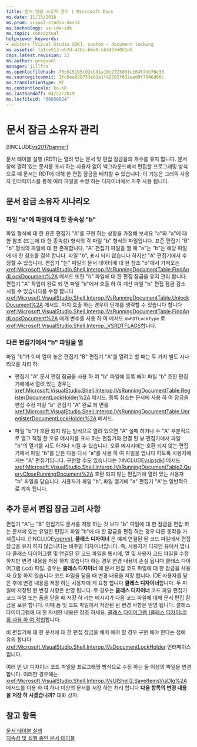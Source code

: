 ```yaml
---
title: 문서 잠금 소유자 관리 | Microsoft Docs
ms.date: 11/15/2016
ms.prod: visual-studio-dev14
ms.technology: vs-ide-sdk
ms.topic: conceptual
helpviewer_keywords:
- editors [Visual Studio SDK], custom - document locking
ms.assetid: fa1ce513-eb7d-42bc-b6e8-cb2433d051d5
caps.latest.revision: 22
ms.author: gregvanl
manager: jillfra
ms.openlocfilehash: 73c6151b5c02cb81a10c2725091c16457db70e33
ms.sourcegitcommit: 1fc6ee928733e61a1f42782f832ead9f7946d00c
ms.translationtype: MT
ms.contentlocale: ko-KR
ms.lasthandoff: 04/22/2019
ms.locfileid: "60056824"
---
```

# <a name="document-lock-holder-management"></a>문서 잠금 소유자 관리
[!INCLUDE[vs2017banner](../includes/vs2017banner.md)]

문서 테이블 실행 (RDT)는 열려 있는 문서 및 편집 잠금을의 개수를 유지 합니다. 문서 창에 열려 있는 문서를 표시 하는 사용자 없이 백그라운드에서 편집할 프로그래밍 방식으로 때 문서는 RDT에 대해 한 편집 잠금을 배치할 수 있습니다. 이 기능은 그래픽 사용자 인터페이스를 통해 여러 파일을 수정 하는 디자이너에서 자주 사용 됩니다.  
  
## <a name="document-lock-holder-scenarios"></a>문서 잠금 소유자 시나리오  
  
### <a name="file-a-has-a-dependence-on-file-b"></a>파일 "a"에 파일에 대 한 종속성 "b"  
 파일 형식에 대 한 표준 편집기 "A"를 구현 하는 상황을 가정해 보세요 "a"와 "a"에 대 한 참조 (또는에 대 한 종속성) 형식의 각 파일 "b" 형식의 파일입니다. 표준 편집기 "B" "b" 형식의 파일에 대 한 존재합니다. "A" 편집기 파일을 열 때 "a"는 "b"는 해당 파일에 대 한 참조를 검색 합니다. 파일 "b", 표시 되지 않습니다 하지만 "A" 편집기에서 수정할 수 있습니다. 편집기 "는" 파일의 문서 데이터에 대 한 참조 "b"에서 가져오는 <xref:Microsoft.VisualStudio.Shell.Interop.IVsRunningDocumentTable.FindAndLockDocument%2A> 메서드 또한 "b" 파일에 대 한 편집 잠금을 유지 관리 합니다. 편집기 "A" 작업이 완료 되 면 파일 "b"에서 호출 하 여 계산 파일 "b" 편집 잠금 감소 시킬 수 있습니다를 수정 합니다 <xref:Microsoft.VisualStudio.Shell.Interop.IVsRunningDocumentTable.UnlockDocument%2A> 메서드. 마치 호출 하는 경우이 단계를 생략할 수 있습니다 합니다 <xref:Microsoft.VisualStudio.Shell.Interop.IVsRunningDocumentTable.FindAndLockDocument%2A> 매개 변수를 사용 하 여 메서드 `dwRDTLockType` 로 <xref:Microsoft.VisualStudio.Shell.Interop._VSRDTFLAGS>합니다.  
  
### <a name="file-b-is-opened-by-a-different-editor"></a>다른 편집기에서 "b" 파일을 열  
 파일 "b"가 이미 열어 놓은 편집기 "B" 편집기 "A"를 열려고 할 때는 두 가지 별도 시나리오를 처리 하:  
  
- 편집기 "A" 문서 편집 잠금을 사용 하 여 "b" 파일에 등록 해야 파일 "b" 호환 편집기에에서 열려 있는 경우는 <xref:Microsoft.VisualStudio.Shell.Interop.IVsRunningDocumentTable.RegisterDocumentLockHolder%2A> 메서드. 등록 취소는 문서에 사용 하 여 잠금을 편집 수정 파일 "b" 편집기 "A" 완료 되 면를 <xref:Microsoft.VisualStudio.Shell.Interop.IVsRunningDocumentTable.UnregisterDocumentLockHolder%2A> 메서드.  
  
- 파일 "b"가 호환 되지 않는 방식으로 열려 있으면 "A" 실패 하거나 수 "A" 부분적으로 열고 적절 한 오류 메시지를 표시 하는 편집기와 연결 된 뷰 편집기에서 파일 "b"의 열기를 시도 하거나 시킬 수 있습니다. 오류 메시지에는 호환 되지 않는 편집기에서 파일 "b"를 닫은 다음 다시 "a"를 사용 하 여 파일을 엽니다 하도록 사용자에 게는 "A" 편집기입니다. 구현할 수도 있습니다는 [!INCLUDE[vsipsdk](../includes/vsipsdk-md.md)] 메서드 <xref:Microsoft.VisualStudio.Shell.Interop.IVsRunningDocumentTable2.QueryCloseRunningDocument%2A> 호환 되지 않는 편집기에 열려 있는 사용자 "b" 파일을 닫습니다. 사용자가 파일 "b", 파일 열기에 "a" 편집기 "A"는 일반적으로 계속 됩니다.  
  
## <a name="additional-document-edit-lock-considerations"></a>추가 문서 편집 잠금 고려 사항  
 편집기 "A"는 "B" 편집기도 문서를 저장 하는 것 보다 "b" 파일에 대 한 잠금을 편집 하는 문서에 있는 유일한 편집기 파일 "b"에 대 한 잠금을 편집 하는 경우 다른 동작을 가져옵니다. [!INCLUDE[vsprvs](../includes/vsprvs-md.md)], **클래스 디자이너** 은 예제 연결된 된 코드 파일에서 편집 잠금을 유지 하지 않습니다는 비주얼 디자이너입니다. 즉, 사용자가 디자인 뷰에서 엽니다 클래스 다이어그램 및 연결된 된 코드 파일을 동시에, 열 및 사용자 코드 파일을 수정 하지만 변경 내용을 저장 하지 않습니다 하는 경우 변경 내용이 손실 됩니다 클래스 다이어그램 (.cd) 파일. 경우는 **클래스 디자이너** 에 문서 편집 코드 파일에 대 한 잠금을 사용자 요청 하지 않습니다 코드 파일을 닫을 때 변경 내용을 저장 합니다. IDE 사용자를 닫은 후에 변경 내용을 저장 하는 사용자에 게 요청 합니다 **클래스 디자이너**합니다. 두 파일에 저장된 된 변경 사항은 반영 됩니다. 두 경우는 **클래스 디자이너** 코드 파일 편집기 코드 파일 또는 폼을 닫을 때 저장 하 라는 메시지가 다음 코드 파일에 대해 문서 편집 잠금을 보유 합니다. 이때 폼 및 코드 파일에서 저장된 된 변경 사항은 반영 됩니다. 클래스 다이어그램에 대 한 자세한 내용은 참조 하세요. [클래스 다이어그램 (클래스 디자이너)를 사용 하 여 작업](../ide/working-with-class-diagrams-class-designer.md)합니다.  
  
 비 편집기에 대 한 문서에 대 한 편집 잠금을 배치 해야 할 경우 구현 해야 한다는 점에 유의 합니다 <xref:Microsoft.VisualStudio.Shell.Interop.IVsDocumentLockHolder> 인터페이스입니다.  
  
 여러 번 UI 디자이너 코드 파일을 프로그래밍 방식으로 수정 하는 둘 이상의 파일을 변경 합니다. 이러한 경우에는 <xref:Microsoft.VisualStudio.Shell.Interop.IVsUIShell2.SaveItemsViaDlg%2A> 메서드를 이용 하 여 하나 이상의 문서를 저장 하는 처리 합니다 **다음 항목의 변경 내용을 저장 하 시겠습니까?** 대화 상자.  
  
## <a name="see-also"></a>참고 항목  
 [문서 테이블 실행](../extensibility/internals/running-document-table.md)   
 [지속성 및 실행 중인 문서 테이블](../extensibility/internals/persistence-and-the-running-document-table.md)
